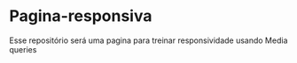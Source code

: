 # Pagina-responsiva
Esse repositório será uma pagina para treinar responsividade usando Media queries
